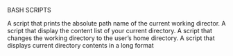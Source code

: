 BASH SCRIPTS

A script that prints the absolute path name of the current working director.
A script that display the content list of your current directory.
A script that changes the working directory to the user’s home directory.
A script that displays current directory contents in a long format
